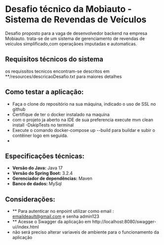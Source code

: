# Desafio técnico da Mobiauto - Sistema de Revendas de Veículos

Desafio proposto para a vaga de desenvolvedor backend na empresa Mobiauto. trata-se de um sistema de gerenciamento de
revendas de veículos simplificado,com operaçãoes imputadas e automaticas.

## Requisitos técnicos do sistema

os requissitos tecnicos encontram-se descritos em **/resources/descricaoDesafio.txt para maiores detalhes

## Como testar a aplicação:

- Faça o clone do repositório na sua máquina, indicado o uso de SSL no github
- Certifique de ter o docker instalado na maquina
- com o projeto ja aberto na IDE de sua preferencia execute mvn clean install -DskipTests no terminal
- Execute o comando docker-compose up --build para buildar e subir o contêiner logo em seguida.
-

## Especificações técnicas:

- **Versão do Java:** Java 17
- **Versão do Spring Boot:** 3.2.4
- **Gerenciador de dependências:** Maven
- **Banco de dados:** MySql

## Considerações:

- ** Para autenticar no enpoint utilizar como email : emaildeault@gmail.com e senha admin123
- ** Acesse o Swagger da aplicação em http://localhost:8080/swagger-ui/index.html
- não será preciso alterar variaveis de ambiente para o funcionamento da aplicação
